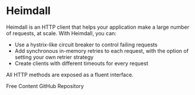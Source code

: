 # Heimdall


Heimdall is an HTTP client that helps your application make a large number of requests, at scale. With Heimdall, you can:

- Use a hystrix-like circuit breaker to control failing requests
- Add synchronous in-memory retries to each request, with the option of setting your own retrier strategy
- Create clients with different timeouts for every request

All HTTP methods are exposed as a fluent interface.

<ResourceGroupTitle>Free Content</ResourceGroupTitle>
<BadgeLink colorScheme='blue' badgeText='GitHub Repository' href='https://github.com/gojek/heimdall'>GitHub Repository</BadgeLink>
